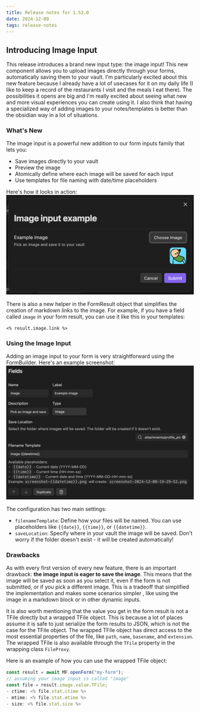 ```yaml
---
title: Release notes for 1.53.0
date: 2024-12-09
tags: release-notes
---
```


## Introducing Image Input

This release introduces a brand new input type: the image input! This new component allows you to upload images directly through your forms, automatically saving them to your vault.
I'm particularly excited about this new feature because I already have a lot of usecases for it on my daily life (I like to keep a record of the restaurants I visit and the meals I eat there).
The possibilities it opens are big and I'm really excited about seeing what new and more visual experiences you can create using it.
I also think that having a specialized way of adding images to your notes/templates is better than the obsidian way in a lot of situations.

### What's New

The image input is a powerful new addition to our form inputs family that lets you:

- Save images directly to your vault
- Preview the image
- Atomically define where each image will be saved for each input
- Use templates for file naming with date/time placeholders

Here's how it looks in action:
![Image input example](image-input-example.png)

There is also a new helper in the FormResult object that simplifies the creation of markdown links to the image.
For example, if you have a field called `image` in your form result, you can use it like this in your templates:

```
<% result.image.link %>
```

### Using the Image Input

Adding an image input to your form is very straightforward using the FormBuilder. Here's an example screenshot:
![image in input builder](image-input-builder.png)

The configuration has two main settings:

- `filenameTemplate`: Define how your files will be named. You can use placeholders like `{{date}}`, `{{time}}`, or `{{datetime}}`.
- `saveLocation`: Specify where in your vault the image will be saved. Don't worry if the folder doesn't exist - it will be created automatically!

### Drawbacks

As with every first version of every new feature, there is an important drawback:
**the image input is eager to save the image**.
This means that the image will be saved as soon as you select it, even if the form is not submitted, or if you pick a different image.
This is a tradeoff that simplified the implementation and makes some scenarios simpler , like using the image in a markdown block or in other dynamic inputs.

It is also worth mentioning that the value you get in the form result is not a TFile directly but a wrapped TFile object.
This is because a lot of places assume it is safe to just serialize the form results to JSON, which is not the case for the TFile object.
The wrapped TFile object has direct access to the most essential properties of the file, like `path`, `name`, `basename`, and `extension`.
The wrapped TFile is also available through the `TFile` property in the wrapping class `FileProxy`.

Here is an example of how you can use the wrapped TFile object:

```javascript
const result = await MF.openForm("my-form");
// assuming your image input is called "image"
const file = result.image.value.TFile;
- ctime: <% file.stat.ctime %>
- mtime: <% file.stat.mtime %>
- size: <% file.stat.size %>
```
